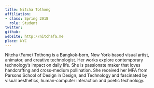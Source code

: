 ```yaml
---
title: Nitcha Tothong
affiliation:
- class: Spring 2018
  role: Student
twitter:
github:
website: http://nitchafa.me
place: NYC
---
```

Nitcha (Fame) Tothong is a Bangkok-born, New York-based visual artist, animator, and creative technologist. Her works explore contemporary technology’s impact on daily life. She is passionate maker that loves handcrafting and cross-medium pollination. She received her MFA from Parsons School of Design in Design, and Technology and fascinated by visual aesthetics, human-computer interaction and poetic technology.
